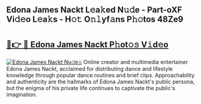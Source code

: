 ## Edona James Nackt L𝚎a𝚔ed N𝚞𝚍e - Part-oXF Vi𝚍𝚎o L𝚎a𝚔s - H𝚘𝚝 O𝚗𝚕yf𝚊ns P𝚑𝚘tos 48Ze9

# <h2><a href="http://kfb5623.oniu.top/?m=Edona+James+Nackt">🔗👉 🔴 Edona James Nackt P𝚑ot𝚘𝚜 V𝚒d𝚎o</a></h2>

[![Edona James Nackt Nu𝚍e𝚜](https://i.imgur.com/0qMVB7G.gif)](http://kfb5623.oniu.top/?m=Edona+James+Nackt)
Online creator and multimedia entertainer Edona James Nackt, acclaimed for distributing dance and lifestyle knowledge through popular dance routines and brief clips. Approachability and authenticity are the hallmarks of Edona James Nackt's public persona, but the enigma of his private life continues to captivate the public's imagination.  
